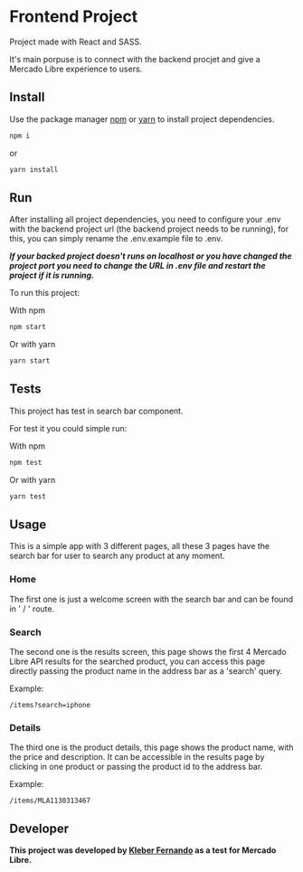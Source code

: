 # Frontend Project

Project made with React and SASS.

It's main porpuse is to connect with the backend procjet and give a Mercado Libre experience to users.

## Install

Use the package manager [npm](https://www.npmjs.com/) or [yarn](https://yarnpkg.com/) to install project dependencies.

```bash
npm i
```
or
```bash
yarn install
```

## Run
After installing all project dependencies, 
you need to configure your .env with the backend
project url (the backend project needs to be running), for this, you can simply rename the .env.example file to .env.

***If your backed project doesn't runs on localhost or you have changed the project port you need to change the URL in .env file and restart the project if it is running.***

To run this project:

With npm
```bash
npm start
```
Or with yarn
```bash
yarn start
```
## Tests

This project has test in search bar component.

For test it you could simple run:

With npm
```bash
npm test
```
Or with yarn
```bash
yarn test
```

## Usage

This is a simple app with 3 different pages, all these 3 pages have 
the search bar for user to search any product at any moment.

### Home
The first one is just a welcome screen with the search bar and can be found in ' / ' route.

### Search
The second one is the results screen, this page shows the first
4 Mercado Libre API results for the searched product, you can 
access this page directly passing the product name in the address bar as a 'search' query.

Example:
```
/items?search=iphone
```
### Details

The third one is the product details, this page shows the product name, with the price and description.
It can be accessible in the results page by clicking in one product or passing the product id to the address bar.

Example:
```
/items/MLA1130313467
```



## Developer
**This project was developed by [Kleber Fernando](https://www.linkedin.com/in/kleber-fernando/) as a test for Mercado Libre.**
